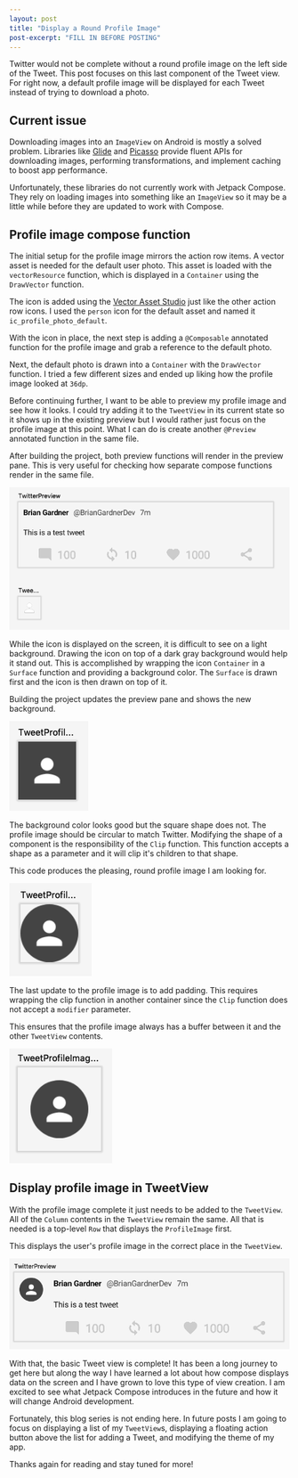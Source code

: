 ```yaml
---
layout: post
title: "Display a Round Profile Image"
post-excerpt: "FILL IN BEFORE POSTING"
---
```


Twitter would not be complete without a round profile image on the left side of the Tweet. This post focuses on this last component of the Tweet view. For right now, a default profile image will be displayed for each Tweet instead of trying to download a photo.

## Current issue

Downloading images into an `ImageView` on Android is mostly a solved problem. Libraries like [Glide](https://github.com/bumptech/glide) and [Picasso](https://square.github.io/picasso/) provide fluent APIs for downloading images, performing transformations, and implement caching to boost app performance.

Unfortunately, these libraries do not currently work with Jetpack Compose. They rely on loading images into something like an `ImageView` so it may be a little while before they are updated to work with Compose.

## Profile image compose function

The initial setup for the profile image mirrors the action row items. A vector asset is needed for the default user photo. This asset is loaded with the `vectorResource` function, which is displayed in a `Container` using the `DrawVector` function.

The icon is added using the [Vector Asset Studio](https://developer.android.com/studio/write/vector-asset-studio) just like the other action row icons. I used the `person` icon for the default asset and named it `ic_profile_photo_default`.

With the icon in place, the next step is adding a `@Composable` annotated function for the profile image and grab a reference to the default photo.

<script src="https://gist.github.com/BrianGardnerAtl/e29f8bfaa8ff74aea529b7fd90a12d65.js"></script>

Next, the default photo is drawn into a `Container` with the `DrawVector` function. I tried a few different sizes and ended up liking how the profile image looked at `36dp`.

<script src="https://gist.github.com/BrianGardnerAtl/04f5d978aa392922123aafd502db165d.js"></script>

Before continuing further, I want to be able to preview my profile image and see how it looks. I could try adding it to the `TweetView` in its current state so it shows up in the existing preview but I would rather just focus on the profile image at this point. What I can do is create another `@Preview` annotated function in the same file.

<script src="https://gist.github.com/BrianGardnerAtl/3e8ca1e45ea70281f1ac2cf0ad4ac710.js"></script>

After building the project, both preview functions will render in the preview pane. This is very useful for checking how separate compose functions render in the same file.

<img class="post-image" src="/assets/images/compose_7/two_preview_functions.png" alt="Preview pane showing two composable views rendered"/>

While the icon is displayed on the screen, it is difficult to see on a light background. Drawing the icon on top of a dark gray background would help it stand out. This is accomplished by wrapping the icon `Container` in a `Surface` function and providing a background color. The `Surface` is drawn first and the icon is then drawn on top of it.

<script src="https://gist.github.com/BrianGardnerAtl/ec69631156c5f8c0b97b96829832f839.js"></script>

Building the project updates the preview pane and shows the new background.

<img class="post-image" src="/assets/images/compose_7/profile_image_with_background.png" alt="Preview pane showing the profile image preview with a dark gray background color."/>

The background color looks good but the square shape does not. The profile image should be circular to match Twitter. Modifying the shape of a component is the responsibility of the `Clip` function. This function accepts a shape as a parameter and it will clip it's children to that shape.

<script src="https://gist.github.com/BrianGardnerAtl/73b88b33ee2636da7677d43bda5a5286.js"></script>

This code produces the pleasing, round profile image I am looking for.

<img class="post-image" src="/assets/images/compose_7/round_profile_image.png" alt="Preview pane showing the circle clipped profile image."/>

The last update to the profile image is to add padding. This requires wrapping the clip function in another container since the `Clip` function does not accept a `modifier` parameter.

<script src="https://gist.github.com/BrianGardnerAtl/a610a4dd306471361d2d85c888eb982a.js"></script>

This ensures that the profile image always has a buffer between it and the other `TweetView` contents.

<img class="post-image" src="/assets/images/compose_7/profile_image_with_padding.png" alt="Preview pane showing the profile image with additional padding."/>

## Display profile image in TweetView

With the profile image complete it just needs to be added to the `TweetView`. All of the `Column` contents in the `TweetView` remain the same. All that is needed is a top-level `Row` that displays the `ProfileImage` first.

<script src="https://gist.github.com/BrianGardnerAtl/64d9a8a38ce887e28794cf7ce9305b09.js"></script>

This displays the user's profile image in the correct place in the `TweetView`.

<img class="post-image" src="/assets/images/compose_7/tweet_view_with_profile_image.png" alt="Preview pane showing the profile image displayed in the tweet view."/>

With that, the basic Tweet view is complete! It has been a long journey to get here but along the way I have learned a lot about how compose displays data on the screen and I have grown to love this type of view creation. I am excited to see what Jetpack Compose introduces in the future and how it will change Android development.

Fortunately, this blog series is not ending here. In future posts I am going to focus on displaying a list of my `TweetView`s, displaying a floating action button above the list for adding a Tweet, and modifying the theme of my app.

Thanks again for reading and stay tuned for more!
